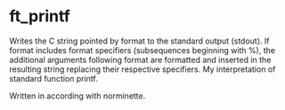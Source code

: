 # ft_printf

Writes the C string pointed by format to the standard output (stdout). If format includes format specifiers (subsequences beginning with %), the additional arguments following format are formatted and inserted in the resulting string replacing their respective specifiers.
My interpretation of standard function printf.

Written in according with norminette.
